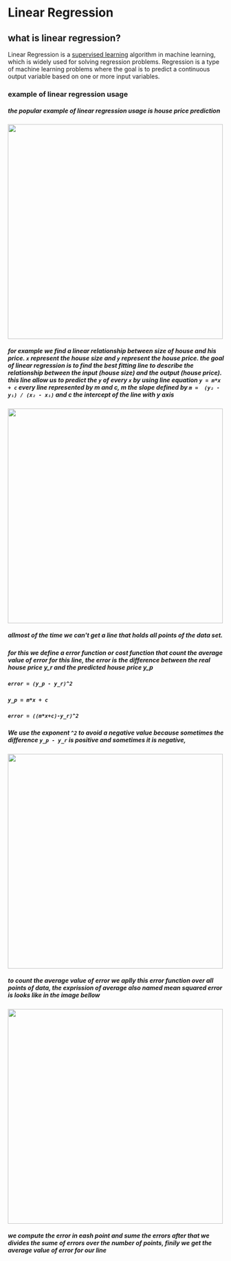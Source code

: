 # Linear Regression
## what is linear regression?
Linear Regression is a [supervised learning](https://en.wikipedia.org/wiki/Supervised_learning) algorithm in machine learning, which is widely used for solving regression problems. Regression is a type of machine learning problems where the goal is to predict a continuous output variable based on one or more input variables.


### example of linear regression usage
##### the popular example of linear regression usage is house price prediction

<img src="https://miro.medium.com/v2/resize:fit:1024/0*YMZOAO8QE4bZ4_Rk.jpg" width="500">


##### for example we find a linear relationship between size of house and his price. `x` represent the house size and `y` represent the house price. the goal of linear regression is to find the best fitting line to describe the relationship between the input (house size) and the output (house price). this line allow us to predict the `y` of every `x` by using line equation `y = m*x + c`  every line represented by m and c, m the slope defined by `m =  (y₂ - y₁) / (x₂ - x₁)` and c the intercept of the line with y axis

<img src="https://miro.medium.com/v2/resize:fit:1400/0*St4CVriw9ZsS3FJR.png" width="500">

<h5>allmost of the time we can't get a line that holds all points of the data set.</h5>
<h5>for this we define a error function or cost function that count the average value of error for this line, the error is the difference between the real house price y_r and the predicted house price y_p</h5>

##### `error = (y_p - y_r)^2`
##### `y_p = m*x + c`
##### `error = ((m*x+c)-y_r)^2`

##### We use the exponent `^2` to avoid a negative value because sometimes the difference `y_p - y_r` is positive and sometimes it is negative, 

<img src="https://miro.medium.com/v2/resize:fit:1400/1*jmd_lPcwkZ6QByMfv2itXg.png" width="500">

##### to count the average value of error we aplly this error function over all points of data, the exprission of average also named mean squared error  is looks like in the image bellow

<img src="https://i.sstatic.net/MKVCl.png" width="500">

<h5>we compute the error in eash point and sume the errors after that we divides the sume of errors over the number of points, finily we get the average value of error for our line</h5>

<!-- <h5>now we can compute the cost or error of any generated line the next steap is to find the line that givs the minimum error</h5> -->


